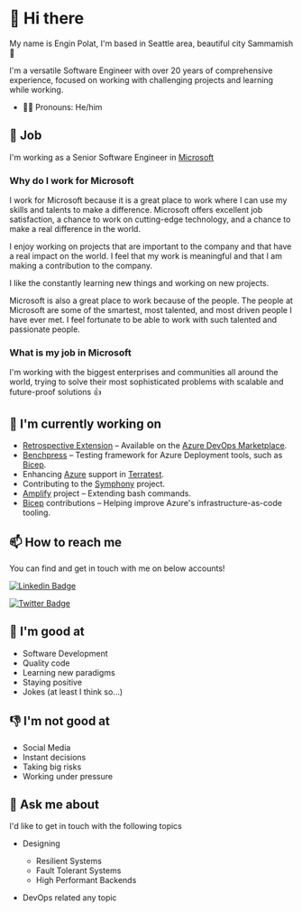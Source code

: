 # 👋 Hi there

My name is Engin Polat, I'm based in Seattle area, beautiful city Sammamish 🌅

I'm a versatile Software Engineer with over 20 years of comprehensive experience, focused on working with challenging projects and learning while working.

- 🙋‍♂️ Pronouns: He/him

## 💼 Job

I'm working as a Senior Software Engineer in [Microsoft](https://github.com/microsoft)

### Why do I work for Microsoft

I work for Microsoft because it is a great place to work where I can use my skills and talents to make a difference. Microsoft offers excellent job satisfaction, a chance to work on cutting-edge technology, and a chance to make a real difference in the world.

I enjoy working on projects that are important to the company and that have a real impact on the world. I feel that my work is meaningful and that I am making a contribution to the company.

I like the constantly learning new things and working on new projects.

Microsoft is also a great place to work because of the people. The people at Microsoft are some of the smartest, most talented, and most driven people I have ever met. I feel fortunate to be able to work with such talented and passionate people.

### What is my job in Microsoft

I'm working with the biggest enterprises and communities all around the world, trying to solve their most sophisticated problems with scalable and future-proof solutions 👍

## 🔭 I'm currently working on

- [Retrospective Extension](https://github.com/microsoft/vsts-extension-retrospectives) – Available on the [Azure DevOps Marketplace](https://marketplace.visualstudio.com/items?itemName=ms-devlabs.team-retrospectives).
- [Benchpress](https://github.com/azure/benchpress) – Testing framework for Azure Deployment tools, such as [Bicep](https://github.com/azure/bicep).
- Enhancing [Azure](https://azure.com) support in [Terratest](https://github.com/gruntwork-io/terratest).
- Contributing to the [Symphony](https://github.com/microsoft/symphony) project.
- [Amplify](https://github.com/microsoft/amplify) project – Extending bash commands.
- [Bicep](https://github.com/azure/bicep) contributions – Helping improve Azure's infrastructure-as-code tooling.

## 📫 How to reach me

You can find and get in touch with me on below accounts!

[![Linkedin Badge](https://img.shields.io/badge/polatengin-follow%20on%20linkedin-blue?style=for-the-badge&logo=linkedin)](https://www.linkedin.com/in/polatengin/)

[![Twitter Badge](https://img.shields.io/badge/polatengin-follow%20on%20twitter-blue?style=for-the-badge&logo=twitter)](https://twitter.com/polatengin/)

## 💪 I'm good at

- Software Development
- Quality code
- Learning new paradigms
- Staying positive
- Jokes (at least I think so...)

## 👎 I'm not good at

- Social Media
- Instant decisions
- Taking big risks
- Working under pressure

## 💬 Ask me about

I'd like to get in touch with the following topics

- Designing
  - Resilient Systems
  - Fault Tolerant Systems
  - High Performant Backends

- DevOps related any topic
